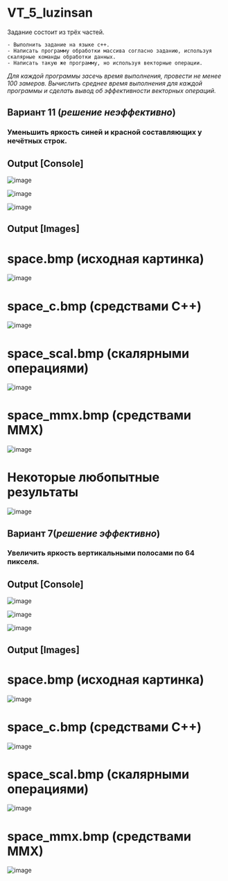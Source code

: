 # VT_5_luzinsan
  
  Задание состоит из трёх частей. 
   
    - Выполнить задание на языке с++. 
    - Написать программу обработки массива согласно заданию, используя скалярные команды обработки данных. 
    - Написать такую же программу, но используя векторные операции. 
  
  _Для каждой программы засечь время выполнения,_ 
  _провести не менее 100 замеров._ 
  _Вычислить среднее время выполнения для каждой программы_ 
  _и сделать вывод об эффективности векторных операций._ 
  
  
 ## Вариант 11 (_решение неэффективно_)
  ### Уменьшить яркость синей и красной составляющих у нечётных строк.


## Output [Console]

![image](https://user-images.githubusercontent.com/53607329/143720903-d923f5da-d943-4022-986a-4d391b899a05.png)

![image](https://user-images.githubusercontent.com/53607329/143720960-43761923-cc4d-4ea8-96a9-e9646c96dfa7.png)

![image](https://user-images.githubusercontent.com/53607329/143720945-f004909f-ffa8-46b8-aea9-a845d5696475.png)


## Output [Images]
# space.bmp (исходная картинка)
![image](https://user-images.githubusercontent.com/53607329/143721008-ab27408f-6b5d-41e8-94b4-456022603921.png)

# space_c.bmp (средствами С++)
![image](https://user-images.githubusercontent.com/53607329/143721020-d1e742ae-2b01-4b1e-b19f-5eabf4c33e9c.png)

# space_scal.bmp (скалярными операциями)
![image](https://user-images.githubusercontent.com/53607329/143721027-b9838933-235c-4ad1-8398-676752b1f532.png)

# space_mmx.bmp (средствами MMX)
![image](https://user-images.githubusercontent.com/53607329/143721046-9cb2cbd2-6735-4fd6-a034-33573dd2c62d.png)

# Некоторые любопытные результаты

![image](https://user-images.githubusercontent.com/53607329/143721238-fef8ddd0-c7a1-4806-8d05-7e0d671966dc.png)





 ## Вариант 7(_решение эффективно_)
  ### Увеличить яркость вертикальными полосами по 64 пикселя.


## Output [Console]

![image](https://user-images.githubusercontent.com/53607329/144760905-de85b51a-af8f-4bb2-8a91-eea1aa40a163.png)

![image](https://user-images.githubusercontent.com/53607329/144760907-9b872941-c763-4b22-8419-d40fe07b8422.png)

![image](https://user-images.githubusercontent.com/53607329/144760920-25bb5418-ef5e-4956-ae52-c1bc82034995.png)


## Output [Images]
# space.bmp (исходная картинка)
![image](https://user-images.githubusercontent.com/53607329/144760873-b8f3cb1c-38db-460a-bb7d-a5cf01eeba98.png)

# space_c.bmp (средствами С++)
![image](https://user-images.githubusercontent.com/53607329/144760885-3881b48e-17b9-482a-9c46-58f42b78d639.png)

# space_scal.bmp (скалярными операциями)
![image](https://user-images.githubusercontent.com/53607329/144760892-98ea8a68-0ff6-427d-9e87-ad211cca1e26.png)

# space_mmx.bmp (средствами MMX)
![image](https://user-images.githubusercontent.com/53607329/144760896-826ea069-1c62-4001-a4a3-7561bbbd6e68.png)
